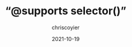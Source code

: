 ---
author: chriscoyier
date: 2021-10-19
hidden: true
publisher: css
tags:
  - css
  - selectors
target_url: https://css-tricks.com/supports-selector/
title: “@supports selector()”
---